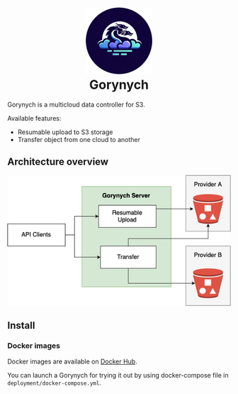 <h1 align="center" style="border-bottom: none">
    <img alt="Gorynych" src="./resources/logo.png" width="150" height="150"><br>Gorynych
</h1>

Gorynych is a multicloud data controller for S3.

Available features:

* Resumable upload to S3 storage
* Transfer object from one cloud to another

## Architecture overview
![Architecture overview](./resources/architecture.png)


## Install

### Docker images

Docker images are available on [Docker Hub](https://hub.docker.com/r/inviewteam/gorynych).

You can launch a Gorynych for trying it out by using docker-compose file in `deployment/docker-compose.yml`.

